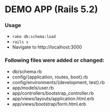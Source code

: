 # DEMO APP (Rails 5.2)

### Usage

- `rake db:schema:load`
- `rails s`
- Navigate to http://localhost:3000

### Following files were added or changed:

- db/schema.rb
- config/{application, routes, boot}.rb
- config/environments/{development, test}.rb
- app/models/user.rb
- app/controllers/bootstrap_controller.rb
- app/views/layouts/application.html.erb
- app/views/bootstrap/form.html.erb